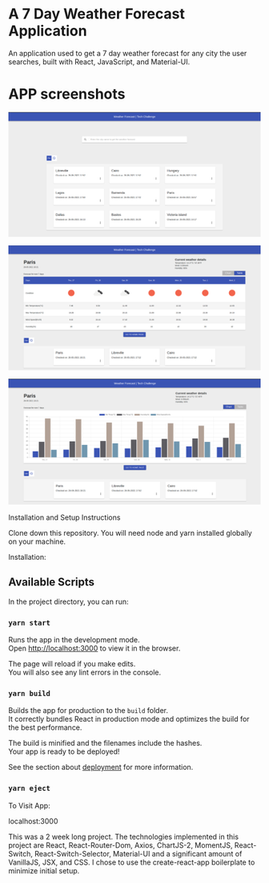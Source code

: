 # A 7 Day Weather Forecast Application

An application used to get a 7 day weather forecast for any city the user searches, built with React, JavaScript, and Material-UI.

# APP screenshots
![Homepage](images/homepage.png)

![Forecast with table view](images/forecast1.png)

![Forecast with chart view](images/forecast2.png)

Installation and Setup Instructions

Clone down this repository. You will need node and yarn installed globally on your machine.

Installation:

## Available Scripts

In the project directory, you can run:

### `yarn start`

Runs the app in the development mode.\
Open [http://localhost:3000](http://localhost:3000) to view it in the browser.

The page will reload if you make edits.\
You will also see any lint errors in the console.

### `yarn build`

Builds the app for production to the `build` folder.\
It correctly bundles React in production mode and optimizes the build for the best performance.

The build is minified and the filenames include the hashes.\
Your app is ready to be deployed!

See the section about [deployment](https://facebook.github.io/create-react-app/docs/deployment) for more information.

### `yarn eject`

To Visit App:

localhost:3000

This was a 2 week long project. The technologies implemented in this project are React, React-Router-Dom, Axios, ChartJS-2, MomentJS, React-Switch, React-Switch-Selector, Material-UI and a significant amount of VanillaJS, JSX, and CSS. I chose to use the create-react-app boilerplate to minimize initial setup.